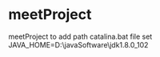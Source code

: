 # meetProject
meetProject
to add path catalina.bat file 
set JAVA_HOME=D:\javaSoftware\jdk1.8.0_102
